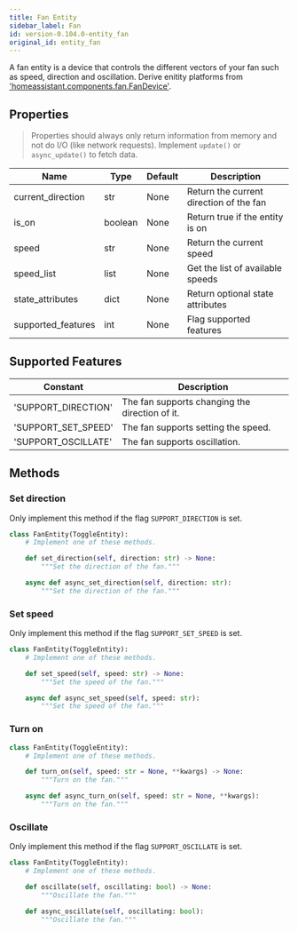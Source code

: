 ```yaml
---
title: Fan Entity
sidebar_label: Fan
id: version-0.104.0-entity_fan
original_id: entity_fan
---
```


A fan entity is a device that controls the different vectors of your fan such as speed, direction and oscillation. Derive enitity platforms from ['homeassistant.components.fan.FanDevice'](https://github.com/home-assistant/home-assistant/blob/dev/homeassistant/components/fan/__init__.py).

## Properties

> Properties should always only return information from memory and not do I/O (like network requests). Implement `update()` or `async_update()` to fetch data.

| Name | Type | Default | Description
| ---- | ---- | ------- | -----------
| current_direction | str | None | Return the current direction of the fan |
|is_on| boolean | None |Return true if the entity is on |
| speed | str | None | Return the current speed | 
| speed_list | list | None| Get the list of available speeds |
| state_attributes | dict | None | Return optional state attributes |
| supported_features | int | None | Flag supported features |


## Supported Features

| Constant | Description |
|----------|--------------------------------------|
| 'SUPPORT_DIRECTION' | The fan supports changing the direction of it.
| 'SUPPORT_SET_SPEED' | The fan supports setting the speed.
| 'SUPPORT_OSCILLATE' | The fan supports oscillation.



## Methods

### Set direction

Only implement this method if the flag `SUPPORT_DIRECTION` is set.

```python
class FanEntity(ToggleEntity):
    # Implement one of these methods.

    def set_direction(self, direction: str) -> None:
        """Set the direction of the fan."""

    async def async_set_direction(self, direction: str):
        """Set the direction of the fan."""
```

### Set speed

Only implement this method if the flag `SUPPORT_SET_SPEED` is set.

```python
class FanEntity(ToggleEntity):
    # Implement one of these methods.

    def set_speed(self, speed: str) -> None:
        """Set the speed of the fan."""

    async def async_set_speed(self, speed: str):
        """Set the speed of the fan."""
```

### Turn on

```python
class FanEntity(ToggleEntity):
    # Implement one of these methods.

    def turn_on(self, speed: str = None, **kwargs) -> None:
        """Turn on the fan."""

    async def async_turn_on(self, speed: str = None, **kwargs):
        """Turn on the fan."""
```

### Oscillate

Only implement this method if the flag `SUPPORT_OSCILLATE` is set.

```python
class FanEntity(ToggleEntity):
    # Implement one of these methods.

    def oscillate(self, oscillating: bool) -> None:
        """Oscillate the fan."""

    def async_oscillate(self, oscillating: bool):
        """Oscillate the fan."""
```






